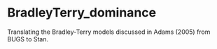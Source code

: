 # BradleyTerry_dominance

Translating the Bradley-Terry models discussed in Adams (2005) from BUGS to Stan. 
